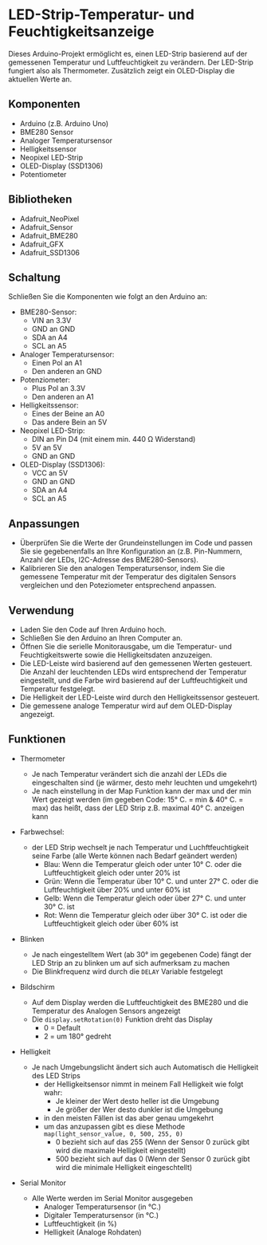 # LED-Strip-Temperatur- und Feuchtigkeitsanzeige
Dieses Arduino-Projekt ermöglicht es, einen LED-Strip basierend auf der gemessenen Temperatur und Luftfeuchtigkeit zu verändern. Der LED-Strip fungiert also als Thermometer. Zusätzlich zeigt ein OLED-Display die aktuellen Werte an.

## Komponenten

- Arduino (z.B. Arduino Uno)
- BME280 Sensor
- Analoger Temperatursensor
- Helligkeitssensor
- Neopixel LED-Strip
- OLED-Display (SSD1306)
- Potentiometer

## Bibliotheken

- Adafruit_NeoPixel
- Adafruit_Sensor
- Adafruit_BME280
- Adafruit_GFX
- Adafruit_SSD1306

## Schaltung

Schließen Sie die Komponenten wie folgt an den Arduino an:

- BME280-Sensor:
  - VIN an 3.3V
  - GND an GND
  - SDA an A4
  - SCL an A5
- Analoger Temperatursensor:
  - Einen Pol an A1
  - Den anderen an GND
- Potenziometer:
  - Plus Pol an 3.3V
  - Den anderen an A1
- Helligkeitssensor:
  - Eines der Beine an A0
  - Das andere Bein an 5V
- Neopixel LED-Strip:
  - DIN an Pin D4 (mit einem min. 440 Ω Widerstand)
  - 5V an 5V
  - GND an GND
- OLED-Display (SSD1306):
  - VCC an 5V
  - GND an GND
  - SDA an A4
  - SCL an A5

## Anpassungen

- Überprüfen Sie die Werte der Grundeinstellungen im Code und passen Sie sie gegebenenfalls an Ihre Konfiguration an (z.B. Pin-Nummern, Anzahl der LEDs, I2C-Adresse des BME280-Sensors).
- Kalibrieren Sie den analogen Temperatursensor, indem Sie die gemessene Temperatur mit der Temperatur des digitalen Sensors vergleichen und den Poteziometer entsprechend anpassen.

## Verwendung

- Laden Sie den Code auf Ihren Arduino hoch.
- Schließen Sie den Arduino an Ihren Computer an.
- Öffnen Sie die serielle Monitorausgabe, um die Temperatur- und Feuchtigkeitswerte sowie die Helligkeitsdaten anzuzeigen.
- Die LED-Leiste wird basierend auf den gemessenen Werten gesteuert. Die Anzahl der leuchtenden LEDs wird entsprechend der Temperatur eingestellt, und die Farbe wird basierend auf der Luftfeuchtigkeit und Temperatur festgelegt.
- Die Helligkeit der LED-Leiste wird durch den Helligkeitssensor gesteuert.
- Die gemessene analoge Temperatur wird auf dem OLED-Display angezeigt.

## Funktionen

- Thermometer
  - Je nach Temperatur verändert sich die anzahl der LEDs die eingeschalten sind (je wärmer, desto mehr leuchten und umgekehrt)
  - Je nach einstellung in der Map Funktion kann der max und der min Wert gezeigt werden (im gegeben Code: 15° C. = min & 40° C. = max) das heißt, dass der LED Strip z.B. maximal 40° C. anzeigen kann
- Farbwechsel:
  - der LED Strip wechselt je nach Temperatur und Luchftfeuchtigkeit seine Farbe (alle Werte können nach Bedarf geändert werden)
    - Blau: Wenn die Temperatur gleich oder unter 10° C. oder die Luftfeuchtigkeit gleich oder unter 20% ist
    - Grün: Wenn die Temperatur über 10° C. und unter 27° C. oder die Luftfeuchtigkeit über 20% und unter 60% ist
    - Gelb: Wenn die Temperatur gleich oder über 27° C. und unter 30° C. ist
    - Rot: Wenn die Temperatur gleich oder über 30° C. ist oder die Luftfeuchtigkeit gleich oder über 60% ist
- Blinken

  - Je nach eingestelltem Wert (ab 30° im gegebenen Code) fängt der LED Strip an zu blinken um auf sich aufmerksam zu machen
  - Die Blinkfrequenz wird durch die `DELAY` Variable festgelegt

- Bildschirm
  - Auf dem Display werden die Luftfeuchtigkeit des BME280 und die Temperatur des Analogen Sensors angezeigt
  - Die `display.setRotation(0)` Funktion dreht das Display
    - 0 = Default
    - 2 = um 180° gedreht
- Helligkeit
  - Je nach Umgebungslicht ändert sich auch Automatisch die Helligkeit des LED Strips
    - der Helligkeitsensor nimmt in meinem Fall Helligkeit wie folgt wahr:
      - Je kleiner der Wert desto heller ist die Umgebung
      - Je größer der Wer desto dunkler ist die Umgebung
    - in den meisten Fällen ist das aber genau umgekehrt
    - um das anzupassen gibt es diese Methode `map(light_sensor_value, 0, 500, 255, 0)`
      - 0 bezieht sich auf das 255 (Wenn der Sensor 0 zurück gibt wird die maximale Helligkeit eingestellt)
      - 500 bezieht sich auf das 0 (Wenn der Sensor 0 zurück gibt wird die minimale Helligkeit eingeschtellt)
- Serial Monitor
  - Alle Werte werden im Serial Monitor ausgegeben
    - Analoger Temperatursensor (in °C.)
    - Digitaler Temperatursensor (in °C.)
    - Luftfeuchtigkeit (in %)
    - Helligkeit (Analoge Rohdaten)
    